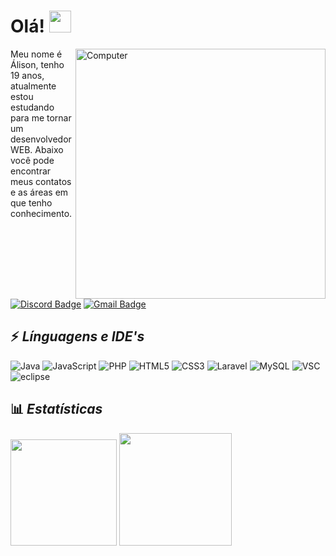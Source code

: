 
# Olá! <img src="https://raw.githubusercontent.com/aemmadi/aemmadi/master/wave.gif" width="35px">
<img src="https://i.imgur.com/1Songum.png" min-width="400px" max-width="400px" width="400px" align="right" alt="Computer">

Meu nome é Álison, tenho 19 anos, atualmente estou estudando para me tornar um desenvolvedor WEB. Abaixo você pode encontrar meus contatos e as áreas em que tenho conhecimento.

[![Discord Badge](https://img.shields.io/badge/-Álison%233220-26057F?style=for-the-badge&square&logo=Discord&logoColor=fff)](Álison#3464)
[![Gmail Badge](https://img.shields.io/badge/-alisonlg78511@gmail.com-15045D?style=for-the-badge&square&logo=Gmail&logoColor=fff&link=mailto:alisonlg78511+github@gmail.com)](mailto:alisonlg78511+github@gmail.com)

## ⚡ *Línguagens e IDE's*
![Java](https://img.shields.io/badge/-Java-26057F?style=for-the-badge&logo=CoffeeScript)
![JavaScript](https://img.shields.io/badge/-JavaScript-15045D?style=for-the-badge&logo=JavaScript)
![PHP](https://img.shields.io/badge/-PHP-26057F?style=for-the-badge&logo=PHP&logoColor=fff)
![HTML5](https://img.shields.io/badge/-HTML-15045D?style=for-the-badge&logo=HTML5&logoColor=fff) 
![CSS3](https://img.shields.io/badge/-CSS-26057F?style=for-the-badge&logo=CSS3)
![Laravel](https://img.shields.io/badge/-laravel-15045D?style=for-the-badge&logo=LARAVEL&logoColor=fff)
![MySQL](https://img.shields.io/badge/-MySQL-26057F?style=for-the-badge&logo=MySQL&logoColor=fff)
![VSC](https://img.shields.io/badge/-VSC-15045D?style=for-the-badge&logo=visual-studio-code)
![eclipse](https://img.shields.io/badge/-eclipse-26057F?style=for-the-badge&logo=eclipse) 

## 📊 ***Estatísticas***
  <img src="https://github-readme-stats.vercel.app/api?username=Alisonlg&show_icons=true&theme=radical" height="170px">
  <img src="https://github-readme-stats.vercel.app/api/top-langs/?username=Alisonlg&show_icons=true&theme=radical" height="180px">
